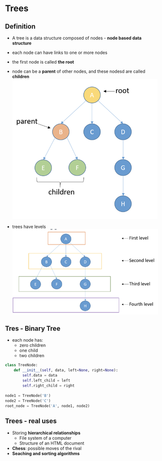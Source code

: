 # Trees

## Definition
- A tree is a data structure composed of nodes - **node based data structure**
- each node can have links to one or more nodes
- the first node is called **the root**
- node can be a **parent** of other nodes, and these nodesd are called **children**
![Tree Structure](./docs/trees.png)

- trees have levels
![Tree Levels](./docs/trees-levels.png)

## Tres - Binary Tree
- each node has:
  - zero children
  - one child
  - two children

```python
class TreeNode:
    def __init__(self, data, left=None, right=None):
        self.data = data
        self.left_child = left
        self.right_child = right

node1 = TreeNode('B')
node2 = TreeNode('C')
root_node = TreeNode('A', node1, node2)
```
## Trees - real uses
- Storing **hierarchical relationships**
  - File system of a computer
  - Structure of an HTML document
- **Chess**: possible moves of the rival
- **Seaching and sorting algorithms**



